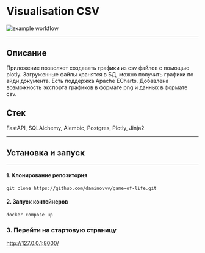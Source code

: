 # Visualisation CSV

![example workflow](https://github.com/daminovvv/visualisation_csv/actions/workflows/main.yaml/badge.svg)

---
## Описание
Приложение позволяет создавать графики из csv файлов с помощью plotly. Загруженные файлы хранятся в БД, можно получить графики по айди документа. 
Есть поддержка Apache ECharts. Добавлена возможность экспорта графиков в формате png и данных в формате csv.

## Стек
FastAPI, SQLAlchemy, Alembic, Postgres, Plotly, Jinja2

---
## Установка и запуск

---

#### 1. Клонирование репозитория
```
git clone https://github.com/daminovvv/game-of-life.git
```


#### 2. Запуск контейнеров
```
docker compose up
```

### 3. Перейти на стартовую страницу

http://127.0.0.1:8000/

